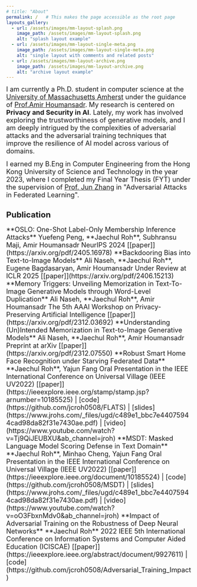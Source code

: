 ```yaml
---
# title: "About"
permalink: /   # This makes the page accessible as the root page
layouts_gallery:
  - url: /assets/images/mm-layout-splash.png
    image_path: /assets/images/mm-layout-splash.png
    alt: "splash layout example"
  - url: /assets/images/mm-layout-single-meta.png
    image_path: /assets/images/mm-layout-single-meta.png
    alt: "single layout with comments and related posts"
  - url: /assets/images/mm-layout-archive.png
    image_path: /assets/images/mm-layout-archive.png
    alt: "archive layout example"
---
```


<span style="font-size: 18px;"> I am currently a Ph.D. student in computer science at the <a href="https://www.cics.umass.edu/" target="_black">University of Massachusetts Amherst</a> under the guidance of <a href="https://people.cs.umass.edu/~amir/" target="_blank">Prof.Amir Houmansadr</a>. My research is centered on **Privacy and Security in AI**. Lately, my work has involved exploring the trustworthiness of generative models, and I am deeply intrigued by the complexities of adversarial attacks and the adversarial training techniques that improve the resilience of AI model across various of domains.</span>

<span style="font-size: 18px;"> I earned my B.Eng in Computer Engineering from the Hong Kong University of Science and Technology in the year 2023, where I completed my Final Year Thesis (FYT) under the supervision of <a href="https://eejzhang.people.ust.hk/" target="_black">Prof. Jun Zhang</a> in "Adversarial Attacks in Federated Learning".</span>

## <span style="font-size: 22px;">Publication</span>

<span style="font-size: 18px;">
**OSLO: One-Shot Label-Only Membership Inference Attacks**  
   Yuefeng Peng, **Jaechul Roh**, Subhransu Maji, Amir Houmansadr  
   NeurIPS 2024  
   [[paper]](https://arxiv.org/pdf/2405.16978)
   </span>

<span style="font-size: 18px;">
**Backdooring Bias into Text-to-Image Models**  
   Ali Naseh, **Jaechul Roh**, Eugene Bagdasaryan, Amir Houmansadr  
   Under Review at ICLR 2025  
   [[paper]](https://arxiv.org/pdf/2406.15213)
   </span>

<span style="font-size: 18px;">
**Memory Triggers: Unveiling Memorization in Text-To-Image Generative Models through Word-Level Duplication**  
   Ali Naseh, **Jaechul Roh**, Amir Houmansadr  
   The 5th AAAI Workshop on Privacy-Preserving Artificial Intelligence  
   [[paper]](https://arxiv.org/pdf/2312.03692)
   </span>

<span style="font-size: 18px;">
**Understanding (Un)Intended Memorization in Text-to-Image Generative Models**  
   Ali Naseh, **Jaechul Roh**, Amir Houmansadr  
   Preprint at arXiv  
   [[paper]](https://arxiv.org/pdf/2312.07550)
   </span>

<span style="font-size: 18px;">
**Robust Smart Home Face Recognition under Starving Federated Data**  
   **Jaechul Roh**, Yajun Fang  
   Oral Presentation in the IEEE International Conference on Universal Village (IEEE UV2022)  
   [[paper]](https://ieeexplore.ieee.org/stamp/stamp.jsp?arnumber=10185525) | [code](https://github.com/jcroh0508/FLATS) | [slides](https://www.jrohs.com/_files/ugd/c489e1_bbc7e44075944cad98da82f31e7430ae.pdf) | [video](https://www.youtube.com/watch?v=Tj9QiJEUBXU&ab_channel=jroh)
   </span>

<span style="font-size: 18px;">
**MSDT: Masked Language Model Scoring Defense in Text Domain**  
   **Jaechul Roh**, Minhao Cheng, Yajun Fang  
   Oral Presentation in the IEEE International Conference on Universal Village (IEEE UV2022)  
   [[paper]](https://ieeexplore.ieee.org/document/10185524) | [code](https://github.com/jcroh0508/MSDT) | [slides](https://www.jrohs.com/_files/ugd/c489e1_bbc7e44075944cad98da82f31e7430ae.pdf) | [video](https://www.youtube.com/watch?v=oO3FbxnMdv0&ab_channel=jroh)
   </span>

<span style="font-size: 18px;">
**Impact of Adversarial Training on the Robustness of Deep Neural Networks**  
   **Jaechul Roh**  
   2022 IEEE 5th International Conference on Information Systems and Computer Aided Education (ICISCAE)  
   [[paper]](https://ieeexplore.ieee.org/abstract/document/9927611) | [code](https://github.com/jcroh0508/Adversarial_Training_Impact)
   </span>